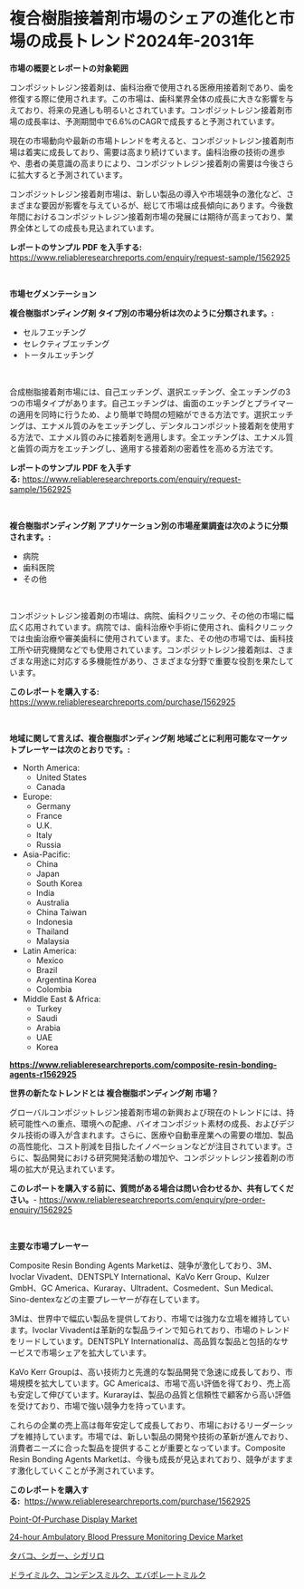 <p><h1>複合樹脂接着剤市場のシェアの進化と市場の成長トレンド2024年-2031年</h1></p><p><strong>市場の概要とレポートの対象範囲</strong></p>
<p><p>コンポジットレジン接着剤は、歯科治療で使用される医療用接着剤であり、歯を修復する際に使用されます。この市場は、歯科業界全体の成長に大きな影響を与えており、将来の見通しも明るいとされています。コンポジットレジン接着剤市場の成長率は、予測期間中で6.6%のCAGRで成長すると予測されています。</p><p>現在の市場動向や最新の市場トレンドを考えると、コンポジットレジン接着剤市場は着実に成長しており、需要は高まり続けています。歯科治療の技術の進歩や、患者の美意識の高まりにより、コンポジットレジン接着剤の需要は今後さらに拡大すると予測されています。</p><p>コンポジットレジン接着剤市場は、新しい製品の導入や市場競争の激化など、さまざまな要因が影響を与えているが、総じて市場は成長傾向にあります。今後数年間におけるコンポジットレジン接着剤市場の発展には期待が高まっており、業界全体としての成長も見込まれています。</p></p>
<p><strong>レポートのサンプル PDF を入手する:</strong> <a href="https://www.reliableresearchreports.com/enquiry/request-sample/1562925">https://www.reliableresearchreports.com/enquiry/request-sample/1562925</a></p>
<p>&nbsp;</p>
<p><strong>市場セグメンテーション</strong></p>
<p><strong>複合樹脂ボンディング剤 タイプ別の市場分析は次のように分類されます。:</strong></p>
<p><ul><li>セルフエッチング</li><li>セレクティブエッチング</li><li>トータルエッチング</li></ul></p>
<p>&nbsp;</p>
<p><p>合成樹脂接着剤市場には、自己エッチング、選択エッチング、全エッチングの3つの市場タイプがあります。自己エッチングは、歯面のエッチングとプライマーの適用を同時に行うため、より簡単で時間の短縮ができる方法です。選択エッチングは、エナメル質のみをエッチングし、デンタルコンポジット接着剤を使用する方法で、エナメル質のみに接着剤を適用します。全エッチングは、エナメル質と歯質の両方をエッチングし、適用する接着剤の密着性を高める方法です。</p></p>
<p><strong>レポートのサンプル PDF を入手する:</strong>&nbsp;<a href="https://www.reliableresearchreports.com/enquiry/request-sample/1562925">https://www.reliableresearchreports.com/enquiry/request-sample/1562925</a></p>
<p>&nbsp;</p>
<p><strong> 複合樹脂ボンディング剤 アプリケーション別の市場産業調査は次のように分類されます。:</strong></p>
<p><ul><li>病院</li><li>歯科医院</li><li>その他</li></ul></p>
<p>&nbsp;</p>
<p><p>コンポジットレジン接着剤の市場は、病院、歯科クリニック、その他の市場に幅広く応用されています。病院では、歯科治療や手術に使用され、歯科クリニックでは虫歯治療や審美歯科に使用されています。また、その他の市場では、歯科技工所や研究機関などでも使用されています。コンポジットレジン接着剤は、さまざまな用途に対応する多機能性があり、さまざまな分野で重要な役割を果たしています。</p></p>
<p><strong>このレポートを購入する:</strong>&nbsp; <a href="https://www.reliableresearchreports.com/purchase/1562925">https://www.reliableresearchreports.com/purchase/1562925</a></p>
<p>&nbsp;</p>
<p><strong>地域に関して言えば、複合樹脂ボンディング剤 地域ごとに利用可能なマーケットプレーヤーは次のとおりです。:</strong></p>
<p><ul>
    <li>
        North America:
        <ul>
            <li>United States</li>
            <li>Canada</li>
        </ul>
    </li>
    <li>
        Europe:
        <ul>
            <li>Germany</li>
            <li>France</li>
            <li>U.K.</li>
            <li>Italy</li>
            <li>Russia</li>
        </ul>
    </li>
    <li>
        Asia-Pacific:
        <ul>
            <li>China</li>
            <li>Japan</li>
            <li>South Korea</li>
            <li>India</li>
            <li>Australia</li>
            <li>China Taiwan</li>
            <li>Indonesia</li>
            <li>Thailand</li>
            <li>Malaysia</li>
        </ul>
    </li>
    <li>
        Latin America:
        <ul>
            <li>Mexico</li>
            <li>Brazil</li>
            <li>Argentina Korea</li>
            <li>Colombia</li>
        </ul>
    </li>
    <li>
        Middle East & Africa:
        <ul>
            <li>Turkey</li>
            <li>Saudi</li>
            <li>Arabia</li>
            <li>UAE</li>
            <li>Korea</li>
        </ul>
    </li>
    </ul></p>
<p><strong><a href="https://www.reliableresearchreports.com/composite-resin-bonding-agents-r1562925">https://www.reliableresearchreports.com/composite-resin-bonding-agents-r1562925</a></strong>&nbsp;</p>
<p><strong>世界の新たなトレンドとは 複合樹脂ボンディング剤 市場？</strong></p>
<p><p>グローバルコンポジットレジン接着剤市場の新興および現在のトレンドには、持続可能性への重点、環境への配慮、バイオコンポジット素材の成長、およびデジタル技術の導入が含まれます。さらに、医療や自動車産業への需要の増加、製品の高性能化、コスト削減を目指したイノベーションなどが注目されています。さらに、製品開発における研究開発活動の増加や、コンポジットレジン接着剤の市場の拡大が見込まれています。</p></p>
<p><strong>このレポートを購入する前に、質問がある場合は問い合わせるか、共有してください。</strong>- <a href="https://www.reliableresearchreports.com/enquiry/pre-order-enquiry/1562925">https://www.reliableresearchreports.com/enquiry/pre-order-enquiry/1562925</a></p>
<p>&nbsp;</p>
<p><strong>主要な市場プレーヤー</strong></p>
<p><p>Composite Resin Bonding Agents Marketは、競争が激化しており、3M、Ivoclar Vivadent、DENTSPLY International、KaVo Kerr Group、Kulzer GmbH、GC America、Kuraray、Ultradent、Cosmedent、Sun Medical、Sino-dentexなどの主要プレーヤーが存在しています。</p><p>3Mは、世界中で幅広い製品を提供しており、市場では強力な立場を維持しています。Ivoclar Vivadentは革新的な製品ラインで知られており、市場のトレンドをリードしています。DENTSPLY Internationalは、高品質な製品と包括的なサービスで市場シェアを拡大しています。</p><p>KaVo Kerr Groupは、高い技術力と先進的な製品開発で急速に成長しており、市場規模を拡大しています。GC Americaは、市場で高い評価を得ており、売上高も安定して伸びています。Kurarayは、製品の品質と信頼性で顧客から高い評価を受けており、市場で強い競争力を持っています。</p><p>これらの企業の売上高は毎年安定して成長しており、市場におけるリーダーシップを維持しています。市場では、新しい製品の開発や技術の革新が進んでおり、消費者ニーズに合った製品を提供することが重要となっています。Composite Resin Bonding Agents Marketは、今後も成長が見込まれており、競争がますます激化していくことが予測されています。</p></p>
<p><strong>このレポートを購入する:</strong>&nbsp;&nbsp;<a href="https://www.reliableresearchreports.com/purchase/1562925">https://www.reliableresearchreports.com/purchase/1562925</a></p>
<p><p><a href="https://github.com/arionmp/Market-Research-Report-List-3/blob/main/point-of-purchase-display-market.md">Point-Of-Purchase Display Market</a></p><p><a href="https://github.com/SheilaBruen2023/Market-Research-Report-List-1/blob/main/24-hour-ambulatory-blood-pressure-monitoring-device-market.md">24-hour Ambulatory Blood Pressure Monitoring Device Market</a></p><p><a href="https://github.com/DanykaKilback/Market-Research-Report-List-1/blob/main/539640188223.md">タバコ、シガー、シガリロ</a></p><p><a href="https://github.com/GiovaniLeannon/Market-Research-Report-List-1/blob/main/831407988222.md">ドライミルク、コンデンスミルク、エバポレートミルク</a></p></p>